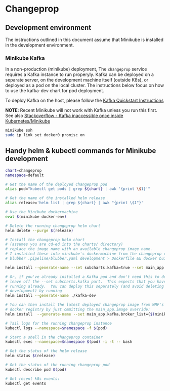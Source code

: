 # Changeprop

## Development environment

The instructions outlined in this document assume that Minikube is installed in the development environment.

### Minikube Kafka

In a non-production (minikube) deployment, The `changeprop` service requires a Kafka instance to run properyly.
Kafka can be deployed on a separate server, on the development machine itself (outside K8s), or deployed as a pod
on the local cluster. The instructions below focus on how to use the kafka-dev chart for pod deployment.

To deploy Kafka on the host, please follow the [Kafka Quickstart Instructions](https://kafka.apache.org/quickstart)

**NOTE**:  Recent Minikube will not work with Kafka unless you run this first.
See also [Stackoverflow - Kafka inaccessible once inside Kubernetes/Minikube](https://stackoverflow.com/a/52792288/555565)

```bash
minikube ssh
sudo ip link set docker0 promisc on
```

## Handy helm & kubectl commands for Minikube development

```bash
chart=changeprop
namespace=default

# Get the name of the deployed changeprop pod
alias pod="kubectl get pods | grep ${chart} | awk '{print \$1}'"

# Get the name of the installed helm release
alias release='helm list | grep ${chart} | awk "{print \$1"}'

# Use the Minikube dockermachine
eval $(minikube docker-env)

# Delete the running changeprop helm chart
helm delete --purge $(release)

# Install the changeprop helm chart
# (assumes you are cd-ed into the charts/ directory)
# replace the image name with an available changeprop image name.
# I installed these into minikube's dockermachine from the changeprop repository:
# blubber .pipeline/blubber.yaml development > Dockerfile && docker build -t changeprop-dev .

helm install --generate-name --set subcharts.kafka=true --set main_app.version=2020-01-15-230958-production --set main_app.kafka.broker_list={$(minikube ip):30092} changeprop

# Or, if you've already installed a Kafka pod and don't need this to deploy it, you can
# leave off the --set subcharts.kafka part.  This expects that you have a Kafka pod deployment
# running already.  You can deploy this separately (and avoid deleting and reinstalling it during
# development) by running
helm install --generate-name ./kafka-dev

# You can then install the latest deployed changeprop image from WMF's
# docker registry by just ommitting the main_app.image override:
helm install  --generate-name --set main_app.kafka.broker_list={$(minikube ip):30092} ./changeprop

# Tail logs for the running changeprop instance
kubectl logs --namespace=$namespace -f $(pod)

# Start a shell in the changeprop container
kubectl exec --namespace=$namespace $(pod) -i -t -- bash

# Get the status of the helm release
helm status $(release)

# Get the status of the running changeprop pod
kubectl describe pod $(pod)

# Get recent k8s events:
kubectl get events
```
